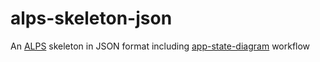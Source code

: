 # alps-skeleton-json
An [ALPS](http://alps.io/) skeleton in JSON format including [app-state-diagram](https://github.com/marketplace/actions/app-state-diagram) workflow
